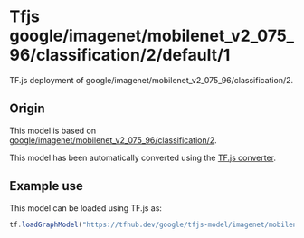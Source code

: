 # Tfjs google/imagenet/mobilenet_v2_075_96/classification/2/default/1
TF.js deployment of google/imagenet/mobilenet_v2_075_96/classification/2.

<!-- parent-model: google/imagenet/mobilenet_v2_075_96/classification/2 -->

## Origin

This model is based on [google/imagenet/mobilenet_v2_075_96/classification/2](https://tfhub.dev/google/imagenet/mobilenet_v2_075_96/classification/2).

This model has been automatically converted using the [TF.js converter](https://github.com/tensorflow/tfjs/tree/master/tfjs-converter).

## Example use
This model can be loaded using TF.js as:

```javascript
tf.loadGraphModel("https://tfhub.dev/google/tfjs-model/imagenet/mobilenet_v2_075_96/classification/2/default/1", { fromTFHub: true })
```
